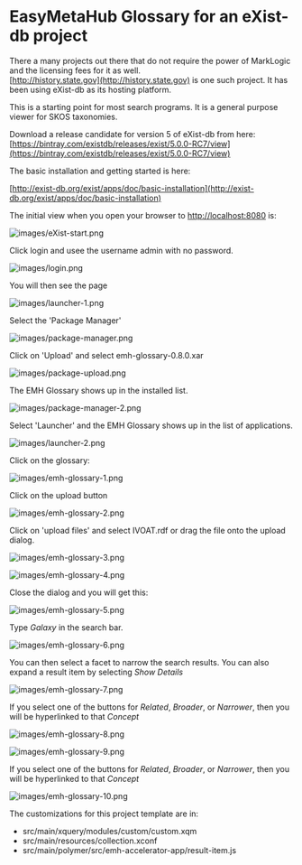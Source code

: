 # EasyMetaHub Glossary for an eXist-db project

There a many projects out there that do not require the power of MarkLogic and the licensing fees for it as well.  
[http://history.state.gov](http://history.state.gov) is one such project.  It has been using eXist-db as its hosting platform.

This is a starting point for most search programs.  It is a general purpose viewer for SKOS taxonomies.

Download a release candidate for version 5 of eXist-db from here: 
[https://bintray.com/existdb/releases/exist/5.0.0-RC7/view](https://bintray.com/existdb/releases/exist/5.0.0-RC7/view)

The basic installation and getting started is here:

[http://exist-db.org/exist/apps/doc/basic-installation](http://exist-db.org/exist/apps/doc/basic-installation)

The initial view when you open your browser to 
[http://localhost:8080](http://localhost:8080) is:

![images/eXist-start.png](images/eXist-start.png)

Click login and usee the username admin with no password.

![images/login.png](images/login.png)

You will then see the page 

![images/launcher-1.png](images/launcher-1.png)

Select the 'Package Manager'

![images/package-manager.png](images/package-manager.png)

Click on 'Upload' and select emh-glossary-0.8.0.xar

![images/package-upload.png](images/package-upload.png)

The EMH Glossary shows up in the installed list.

![images/package-manager-2.png](images/package-manager-2.png)

Select 'Launcher' and the EMH Glossary shows up in the list of applications.

![images/launcher-2.png](images/launcher-2.png)

Click on the glossary:

![images/emh-glossary-1.png](images/emh-glossary-1.png)

Click on the upload button

![images/emh-glossary-2.png](images/emh-glossary-2.png)

Click on 'upload files' and select IVOAT.rdf or drag the file onto the upload dialog.

![images/emh-glossary-3.png](images/emh-glossary-3.png)

![images/emh-glossary-4.png](images/emh-glossary-4.png)

Close the dialog and you will get this:

![images/emh-glossary-5.png](images/emh-glossary-5.png)

Type *Galaxy* in the search bar.

![images/emh-glossary-6.png](images/emh-glossary-6.png)

You can then select a facet to narrow the search results.  You can also expand a result item by selecting *Show Details*

![images/emh-glossary-7.png](images/emh-glossary-7.png)

If you select one of the buttons for *Related*, *Broader*, or *Narrower*, then you will be hyperlinked to that *Concept*

![images/emh-glossary-8.png](images/emh-glossary-8.png)

![images/emh-glossary-9.png](images/emh-glossary-9.png)

If you select one of the buttons for *Related*, *Broader*, or *Narrower*, then you will be hyperlinked to that *Concept*

![images/emh-glossary-10.png](images/emh-glossary-10.png)


The customizations for this project template are in:


- src/main/xquery/modules/custom/custom.xqm
- src/main/resources/collection.xconf
- src/main/polymer/src/emh-accelerator-app/result-item.js
